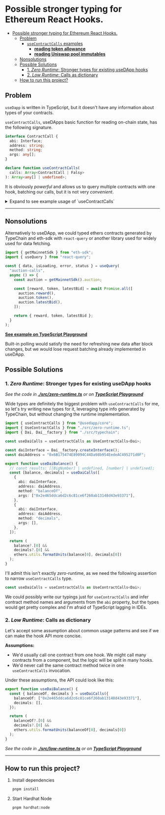# Possible stronger typing for Ethereum React Hooks.

- [Possible stronger typing for Ethereum React Hooks.](#possible-stronger-typing-for-ethereum-react-hooks)
  - [Problem](#problem)
    - [`useContractCalls` examples](#usecontractcalls-examples)
      - [**reading token allowance**](#reading-token-allowance)
      - [**reading Uniswap pool immutables**](#reading-uniswap-pool-immutables)
  - [Nonsolutions](#nonsolutions)
  - [Possible Solutions](#possible-solutions)
    - [1. _Zero Runtime_: Stronger types for existing useDApp hooks](#1-zero-runtime-stronger-types-for-existing-usedapp-hooks)
    - [2. _Low Runtime_: Calls as dictionary](#2-low-runtime-calls-as-dictionary)
  - [How to run this project?](#how-to-run-this-project)

## Problem

`useDapp` is written in TypeScript, but it doesn't have any information about
types of your contracts.

`useContractCalls`, useDApps basic function for reading on-chain state, has the
following signature.

```ts
interface ContractCall {
  abi: Interface;
  address: string;
  method: string;
  args: any[];
}

declare function useContractCalls(
  calls: Array<ContractCall | Falsy>
): Array<any[] | undefined>;
```

It is obviously _powerful_ and allows us to query multiple contracts with one
hook, batching our calls, but it is not very _convenient_.

<details>
<summary>Expand to see example usage of `useContractCalls`</summary>

### `useContractCalls` examples

#### **[reading token allowance](https://usedapp.readthedocs.io/en/latest/guide.html#custom-hooks)**

```ts
function useTokenAllowance(
  tokenAddress: string | Falsy,
  ownerAddress: string | Falsy,
  spenderAddress: string | Falsy
) {
  const [allowance] =
    useContractCall(
      ownerAddress &&
        spenderAddress &&
        tokenAddress && {
          abi: ERC20Interface,
          address: tokenAddress,
          method: "allowance",
          args: [ownerAddress, spenderAddress],
        }
    ) ?? [];

  return allowance;
}
```

#### **[reading Uniswap pool immutables](https://docs.uniswap.org/protocol/reference/core/interfaces/pool/IUniswapV3PoolImmutables)**

```ts
function usePoolImmutables(address: string) {
  const contract = { abi: new Interface(PoolABI), address };

  const [token0, token1, fee, tickSpacing, maxLiquidityPerTick] =
    useContractCalls(
      ["token0", "token1", "fee", "tickSpacing", "maxLiquidityPerTick"].map(
        (method) => ({ ...contract, method, args: [] })
      )
    ) as any as
      | [[string], [string], [number], [number], BigNumberish]
      | undefined[];
}
```

</details>

---

## Nonsolutions

Alternatively to useDApp, we could typed ethers contracts generated by TypeChain
and eth-sdk with `react-query` or another library used for widely used for data
fetching.

```ts
import { getMainnetSdk } from "eth-sdk";
import { useQuery } from "react-query";

const { data, isLoading, error, status } = useQuery(
  "auction-calls",
  async () => {
    const auction = getMainnetSdk().auction;

    const [reward, token, latestBid] = await Promise.all([
      auction.reward(),
      auction.token(),
      auction.latestBid(),
    ]);

    return { reward, token, latestBid };
  }
);
```

**[See example on TypeScript Playground](https://www.typescriptlang.org/play?jsx=4&ts=4.5.0-beta#code/JYWwDg9gTgLgBAbzgVwM4FMCKz1QJ5wC+cAZlBCHAORToCGAxjALQCOO+VAsAFC8nIAdk2ARBcAKIAPOuAA26AOrAYACwBK9Jtlx4AFAEpEvAJAB6M3EXo4DCMjkATFBji1GLdrrgB3Farh0NWZURwBrOBgIOC98OAAjOQgGMIZVOmBxTLg6SLwwdFQ6EhsfOjxTCzgAFVUbMHJE9EpgVAAaOHsoWzo5OVRfMSp4eJt4uhg09EcAOkrLTQ84HTjIPoGxUmS0DtRonxtHIfh0gDcbKLg5Vph0cRJoBKSUlDBHCcK5nhM7QVR4JDvGB0DqtAAyEDojkyAHMOrhyFBdsCYGgiHAALwuLAcfQAIjoyBEYmYDF6-TxHToqDwwjghkxAD5jN8fmJ-jkiTBROIsTCggBBLk8wymUxsv7wADatDKUEcHSiYTuHTkH3+ACFgI4ALqYnJlFRwAAK5BArXQM3Jeil4pMhOJghmsro8sMHTtDu5YhmSru7s9wp9atumu1otZOoMvHFtFRUHESBd8sVEGVglV6pgWuchFMhGjfG+ceQCbgQNyAH44AAeBroRkAKQAygB5AByM3+UFhwBI+grMxDhWz2o6ggccg6ACYDDWzPXmQAuOB4iFQ2EzLd43h5nhVZiHo-Hk+ns-nw8xnigSCwPIFFlwOBamHt5AgUZI3hPl9vj+4VpVDab9n2pdAAGExBgKAPGAngn0gwRoI8aoYL+DweTgp9W3OKAe0cQosLgcDyRwhFtUI3dSDNVcgjqKBUDxABuK8qgAcTuXAPmceICGqfIIPSTJeHQKRb3gAiGDVWhbDVVABiFR1AikW5BEcAYNTAxDkKYR9SCER1UBXBAQKfeJw1Mp8Em1AioBXbtYSIqy4FOXocBXX930-QCnKsiBcPwwpKxXMi8IogYADJEGoihgrgBzBBhOAAB8TTNC0awSmFmT3ZyDBXU0KAy7SYKYVC6HQx1GRYotnKkiAMD0Syn388iCNQOLQsCyLorIWL7Og2EUrSoqMEywbEpyyz8pG80xpKlC0KKKqassgjIFQFQ9FasL2riki+i68KZsKub0BrKVPP-KAdWqq9nOHMNHCa+DnM6ALwv20iPva6aCvSsbmrgKUso6K7PzB4BXy83A9SikzXre6zHFsgae0SmqkafVy5Hc58ob-T9Max7kQBHWQwA8gmYagYnnNyqy7tqqzk2enbuq+w6fsKE6AfOy7qeu27VsRyI039dnPpXA65CO9redG-msuFkDCBFsyLNF8yUdwNHHMsnG8fBgDUCAyzJb2kLuZ6pA+pAOKsuG06MqyqbXoVs6awWsqlowsQmZA+rGvN63OutuB4Zi+29cSp2+fG9HsqIECPeKqDSpgcrKu9QQA9e9aGq2i2gul762p5-7FZrY2oDzp9HtHZ6Q-LjrS65luU8rz3LJBia4Xx6HrshwfPzhvTnO11H4r7umrMN9AqZH3BZ6fUnyfARfCeXyyGbrtx0DlNnQ7b2XrdTsaa73v1BG24-iLL3aK9ml2+6ZvdeEk6SbF+Dl+RgRSc4rgZBiZkACeRMSAA)**

Built-in polling would satisfy the need for refreshing new data after block
changes, but we would lose request batching already implemented in useDApp.

## Possible Solutions

### 1. _Zero Runtime_: Stronger types for existing useDApp hooks

_See the code in [**./src/zero-runtime.ts**](./src/zero-runtime.ts) or on
**[TypeScript Playground](https://tsplay.dev/WK80Gw)**_

Wide types are definitely the biggest problem with `useContractCalls` for me, so
let's try writing new types for it, leveraging type info generated by TypeChain,
but without changing the runtime implementation.

```ts
import { useContractCalls } from "@usedapp/core";
import { UseContractCalls } from "./src/zero-runtime.ts";
import { Dai, Dai__factory } from "./src/typechain";

const useDaiCalls = useContractCalls as UseContractCalls<Dai>;

const daiInterface = Dai__factory.createInterface();
const daiAddress = "0x6B175474E89094C44Da98b954EedeAC495271d0F";

export function useDaiBalance() {
  // const results: [[BigNumber] | undefined, [number] | undefined];
  const [balance, decimals] = useDaiCalls([
    {
      abi: daiInterface,
      address: daiAddress,
      method: "balanceOf",
      args: ["0x2e465ddca6d2c6c81ce6f260ab13148d43e93371"],
    },
    {
      abi: daiInterface,
      address: daiAddress,
      method: "decimals",
      args: [],
    },
  ]);

  return (
    balance?.[0] &&
    decimals?.[0] &&
    ethers.utils.formatUnits(balance[0], decimals[0])
  );
}
```

I'll admit this isn't exactly _zero_-runtime, as we need the following assertion
to narrow `useContractCalls` type.

```ts
const useDaiCalls = useContractCalls as UseContractCalls<Dai>;
```

We could possibly write our typings just for `useContractCalls` and infer
contract method names and arguments from the `abi` property, but the types would
get pretty complex and I'm afraid of TypeScript lagging in IDEs.

### 2. _Low Runtime_: Calls as dictionary

Let's accept some assumption about common usage patterns and see if we can make
the hook API more concise.

**Assumptions:**

- We'd usually call one contract from one hook. We might call many contracts
  from a component, but the logic will be split in many hooks.
- We'd never call the same contract method twice in one `useContractCalls`
  invocation.

Under these assumptions, the API could look like this:

```ts
export function useDaiBalance() {
  const { balanceOf, decimals } = useDaiCalls({
    balanceOf: ["0x2e465ddca6d2c6c81ce6f260ab13148d43e93371"],
    decimals: [],
  });

  return (
    balanceOf?.[0] &&
    decimals?.[0] &&
    ethers.utils.formatUnits(balanceOf[0], decimals[0])
  );
}
```

_See the code in [**./src/low-runtime.ts**](./src/low-runtime.ts) or on
**[TypeScript Playground](TODO)**_

---

## How to run this project?

1. Install dependencies
   ```sh
   pnpm install
   ```
2. Start Hardhat Node
   ```
   pnpm hardhat:node
   ```
